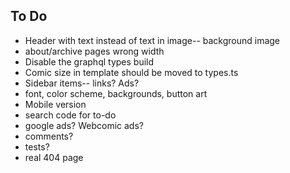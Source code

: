 ## To Do

* Header with text instead of text in image-- background image
* about/archive pages wrong width
* Disable the graphql types build
* Comic size in template should be moved to types.ts
* Sidebar items-- links? Ads?
* font, color scheme, backgrounds, button art
* Mobile version
* search code for to-do
* google ads? Webcomic ads?
* comments?
* tests?
* real 404 page

